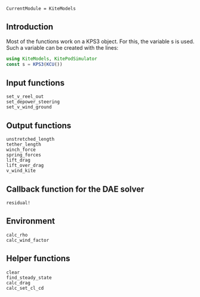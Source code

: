 ```@meta
CurrentModule = KiteModels
```
## Introduction
Most of the functions work on a KPS3 object. For this, the variable s is used.
Such a variable can be created with the lines:
```julia
using KiteModels, KitePodSimulator
const s = KPS3(KCU())
```

## Input functions
```@docs
set_v_reel_out
set_depower_steering
set_v_wind_ground
```

## Output functions
```@docs
unstretched_length
tether_length
winch_force
spring_forces
lift_drag
lift_over_drag
v_wind_kite
```

## Callback function for the DAE solver
```@docs
residual!
```

## Environment
```@docs
calc_rho
calc_wind_factor
```

## Helper functions
```@docs
clear
find_steady_state
calc_drag
calc_set_cl_cd
```
